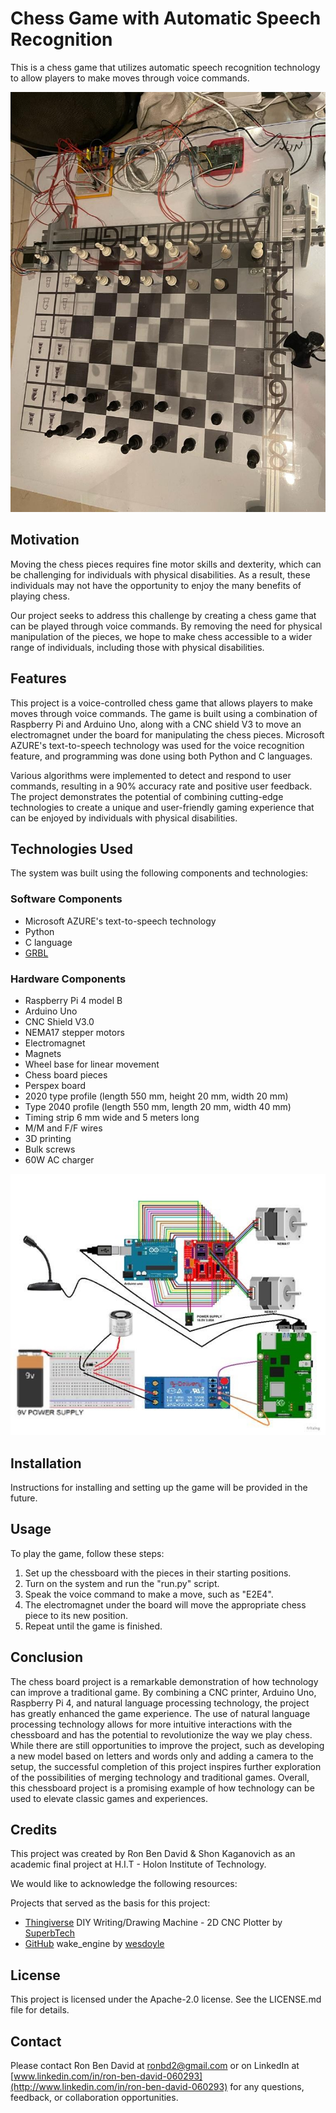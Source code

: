 # Chess Game with Automatic Speech Recognition

This is a chess game that utilizes automatic speech recognition technology to allow players to make moves through voice commands.

![main](https://github.com/RonBenDavid/Chess-Game-Controlled-by-Automatic-Speech-Recognition-and-CNC-Machine/blob/main/IMAGES/image115.jpg?raw=true)

## Motivation

Moving the chess pieces requires fine motor skills and dexterity, which can be challenging for individuals with physical disabilities. As a result, these individuals may not have the opportunity to enjoy the many benefits of playing chess.

Our project seeks to address this challenge by creating a chess game that can be played through voice commands. By removing the need for physical manipulation of the pieces, we hope to make chess accessible to a wider range of individuals, including those with physical disabilities.

## Features

This project is a voice-controlled chess game that allows players to make moves through voice commands. The game is built using a combination of Raspberry Pi and Arduino Uno, along with a CNC shield V3 to move an electromagnet under the board for manipulating the chess pieces. Microsoft AZURE's text-to-speech technology was used for the voice recognition feature, and programming was done using both Python and C languages.

Various algorithms were implemented to detect and respond to user commands, resulting in a 90% accuracy rate and positive user feedback. The project demonstrates the potential of combining cutting-edge technologies to create a unique and user-friendly gaming experience that can be enjoyed by individuals with physical disabilities.

## Technologies Used

The system was built using the following components and technologies:

### Software Components

-   Microsoft AZURE's text-to-speech technology
-   Python
-   C language
-   [GRBL](https://github.com/gnea/grbl)
### Hardware Components

-   Raspberry Pi 4 model B
-   Arduino Uno
-   CNC Shield V3.0
-   NEMA17 stepper motors
-   Electromagnet
-   Magnets
-   Wheel base for linear movement
-   Chess board pieces
-   Perspex board
-   2020 type profile (length 550 mm, height 20 mm, width 20 mm)
-   Type 2040 profile (length 550 mm, length 20 mm, width 40 mm)
-   Timing strip 6 mm wide and 5 meters long
-   M/M and F/F wires
-   3D printing
-   Bulk screws
-   60W AC charger

![circuit](https://github.com/RonBenDavid/Chess-Game-Controlled-by-Automatic-Speech-Recognition-and-CNC-Machine/blob/main/IMAGES/image075.jpg?raw=true)

## Installation

Instructions for installing and setting up the game will be provided in the future.

## Usage

To play the game, follow these steps:

1.  Set up the chessboard with the pieces in their starting positions.
2.  Turn on the system and run the "run.py" script.
3.  Speak the voice command to make a move, such as "E2E4".
4.  The electromagnet under the board will move the appropriate chess piece to its new position.
5.  Repeat until the game is finished.

## Conclusion

The chess board project is a remarkable demonstration of how technology can improve a traditional game. By combining a CNC printer, Arduino Uno, Raspberry Pi 4, and natural language processing technology, the project has greatly enhanced the game experience. The use of natural language processing technology allows for more intuitive interactions with the chessboard and has the potential to revolutionize the way we play chess. While there are still opportunities to improve the project, such as developing a new model based on letters and words only and adding a camera to the setup, the successful completion of this project inspires further exploration of the possibilities of merging technology and traditional games. Overall, this chessboard project is a promising example of how technology can be used to elevate classic games and experiences.

## Credits

This project was created by Ron Ben David & Shon Kaganovich as an academic final project at H.I.T - Holon Institute of Technology.

We would like to acknowledge the following resources:

Projects that served as the basis for this project:

-   [Thingiverse](https://www.thingiverse.com/thing:5149959/files) DIY Writing/Drawing Machine - 2D CNC Plotter by [SuperbTech](https://www.thingiverse.com/SuperbTech)
-   [GitHub](https://github.com/wesdoyle/wake_engine) wake_engine by [wesdoyle](https://github.com/wesdoyle)

## License

This project is licensed under the Apache-2.0 license. See the LICENSE.md file for details.

## Contact

Please contact Ron Ben David at [ronbd2@gmail.com](mailto:ronbd2@gmail.com) or on LinkedIn at [www.linkedin.com/in/ron-ben-david-060293](http://www.linkedin.com/in/ron-ben-david-060293) for any questions, feedback, or collaboration opportunities.
